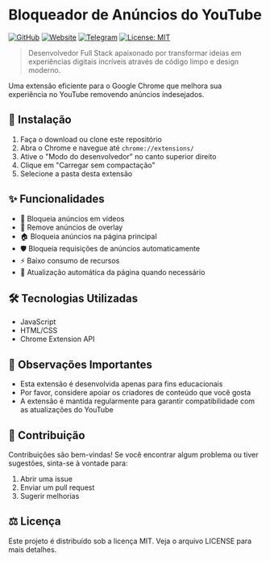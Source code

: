 # Bloqueador de Anúncios do YouTube

[![GitHub](https://img.shields.io/badge/GitHub-AdminhuDev-blue?style=flat-square&logo=github)](https://github.com/AdminhuDev)
[![Website](https://img.shields.io/badge/Website-Portfolio-green?style=flat-square&logo=google-chrome)](https://adminhudev.github.io)
[![Telegram](https://img.shields.io/badge/Telegram-@Analista__Adminhu-blue?style=flat-square&logo=telegram)](https://t.me/Analista_Adminhu)
[![License: MIT](https://img.shields.io/badge/License-MIT-yellow.svg?style=flat-square)](https://opensource.org/licenses/MIT)

> Desenvolvedor Full Stack apaixonado por transformar ideias em experiências digitais incríveis através de código limpo e design moderno.

Uma extensão eficiente para o Google Chrome que melhora sua experiência no YouTube removendo anúncios indesejados.

## 🚀 Instalação

1. Faça o download ou clone este repositório
2. Abra o Chrome e navegue até `chrome://extensions/`
3. Ative o "Modo do desenvolvedor" no canto superior direito
4. Clique em "Carregar sem compactação"
5. Selecione a pasta desta extensão

## ✨ Funcionalidades

- 🎯 Bloqueia anúncios em vídeos
- 🚫 Remove anúncios de overlay
- 🏠 Bloqueia anúncios na página principal
- 🛡️ Bloqueia requisições de anúncios automaticamente
- ⚡ Baixo consumo de recursos
- 🔄 Atualização automática da página quando necessário

## 🛠️ Tecnologias Utilizadas

- JavaScript
- HTML/CSS
- Chrome Extension API

## 📝 Observações Importantes

- Esta extensão é desenvolvida apenas para fins educacionais
- Por favor, considere apoiar os criadores de conteúdo que você gosta
- A extensão é mantida regularmente para garantir compatibilidade com as atualizações do YouTube

## 🤝 Contribuição

Contribuições são bem-vindas! Se você encontrar algum problema ou tiver sugestões, sinta-se à vontade para:
1. Abrir uma issue
2. Enviar um pull request
3. Sugerir melhorias

## ⚖️ Licença

Este projeto é distribuído sob a licença MIT. Veja o arquivo LICENSE para mais detalhes. 